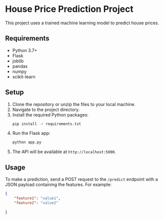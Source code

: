 # House Price Prediction Project

This project uses a trained machine learning model to predict house prices.

## Requirements

- Python 3.7+
- Flask
- joblib
- pandas
- numpy
- scikit-learn

## Setup

1. Clone the repository or unzip the files to your local machine.
2. Navigate to the project directory.
3. Install the required Python packages:
    ```sh
    pip install -r requirements.txt
    ```
4. Run the Flask app:
    ```sh
    python app.py
    ```
5. The API will be available at `http://localhost:5000`.

## Usage

To make a prediction, send a POST request to the `/predict` endpoint with a JSON payload containing the features. For example:

```json
{
    "feature1": "value1",
    "feature2": "value2"
   
}
